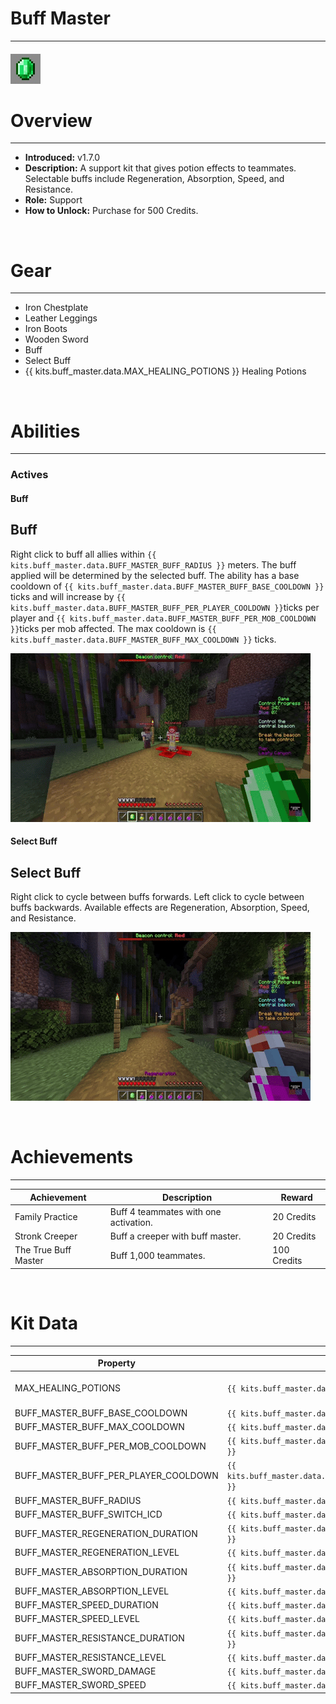 
# Buff Master

***

#### ![buff-master-icon](../assets/icons/buff-master-icon.jpg)

# Overview
***
- **Introduced:** v1.7.0
- **Description:** A support kit that gives potion effects to teammates. Selectable buffs include Regeneration, Absorption, Speed, and Resistance.
- **Role:** Support
- **How to Unlock:** Purchase for 500 Credits.

<br />  

# Gear
***
- Iron Chestplate
- Leather Leggings
- Iron Boots
- Wooden Sword
- Buff
- Select Buff
- {{ kits.buff_master.data.MAX_HEALING_POTIONS }} Healing Potions

<br />  

# Abilities
***
### Actives
<!-- tabs:start -->
#### **Buff**
## Buff
Right click to buff all allies within `{{ kits.buff_master.data.BUFF_MASTER_BUFF_RADIUS }}` meters. The buff applied will be determined by the selected buff. The ability has a base cooldown of `{{ kits.buff_master.data.BUFF_MASTER_BUFF_BASE_COOLDOWN }}` ticks and will increase by `{{ kits.buff_master.data.BUFF_MASTER_BUFF_PER_PLAYER_COOLDOWN }}`ticks per player and `{{ kits.buff_master.data.BUFF_MASTER_BUFF_PER_MOB_COOLDOWN }}`ticks per mob affected. The max cooldown is `{{ kits.buff_master.data.BUFF_MASTER_BUFF_MAX_COOLDOWN }}` ticks.

![Buff Master - Buff](../assets/kits/buff_master/Buff%20Master%20-%20Buff.gif)

#### **Select Buff**
## Select Buff
Right click to cycle between buffs forwards. Left click to cycle between buffs backwards. Available effects are Regeneration, Absorption, Speed, and Resistance.

![Buff Master - Select Buff](../assets/kits/buff_master/Buff%20Master%20-%20Select%20Effect.gif)

<!-- tabs:end -->
<br /> 

# Achievements
***

| Achievement | Description | Reward |
| ----------- | ----------- | ------ |
| Family Practice | Buff 4 teammates with one activation. | 20 Credits |
| Stronk Creeper | Buff a creeper with buff master. | 20 Credits |
| The True Buff Master | Buff 1,000 teammates. | 100 Credits |

<br />  

# Kit Data
***

| Property | Value | Description |
|----------|-------|-------------|
| MAX_HEALING_POTIONS | `{{ kits.buff_master.data.MAX_HEALING_POTIONS }}`  | {{ kitDataSharedDescriptions.MAX_HEALING_POTIONS }} |
| BUFF_MASTER_BUFF_BASE_COOLDOWN | `{{ kits.buff_master.data.BUFF_MASTER_BUFF_BASE_COOLDOWN }}` | The base cooldown, in ticks, of the Buff ability. |
| BUFF_MASTER_BUFF_MAX_COOLDOWN | `{{ kits.buff_master.data.BUFF_MASTER_BUFF_MAX_COOLDOWN }}` | The max cooldown, in ticks, of the Buff ability. |
| BUFF_MASTER_BUFF_PER_MOB_COOLDOWN | `{{ kits.buff_master.data.BUFF_MASTER_BUFF_PER_MOB_COOLDOWN }}` | The cooldown per mob affected, in ticks, added to the base cooldown. |
| BUFF_MASTER_BUFF_PER_PLAYER_COOLDOWN | `{{ kits.buff_master.data.BUFF_MASTER_BUFF_PER_PLAYER_COOLDOWN }}` | The cooldown per player affected, in ticks, added to the base cooldown. |
| BUFF_MASTER_BUFF_RADIUS | `{{ kits.buff_master.data.BUFF_MASTER_BUFF_RADIUS }}` | The radius of the Buff ability. |
| BUFF_MASTER_BUFF_SWITCH_ICD | `{{ kits.buff_master.data.BUFF_MASTER_BUFF_SWITCH_ICD }}` | The cooldown, in ticks, for switching effects. |
| BUFF_MASTER_REGENERATION_DURATION | `{{ kits.buff_master.data.BUFF_MASTER_REGENERATION_DURATION }}` | The duration of the regeneration effect. |
| BUFF_MASTER_REGENERATION_LEVEL | `{{ kits.buff_master.data.BUFF_MASTER_REGENERATION_LEVEL }}` | The level of the regeneration effect. |
| BUFF_MASTER_ABSORPTION_DURATION | `{{ kits.buff_master.data.BUFF_MASTER_ABSORPTION_DURATION }}` | The duration of the absorption effect. |
| BUFF_MASTER_ABSORPTION_LEVEL | `{{ kits.buff_master.data.BUFF_MASTER_ABSORPTION_LEVEL }}` | The level of the absorption effect.  |
| BUFF_MASTER_SPEED_DURATION | `{{ kits.buff_master.data.BUFF_MASTER_SPEED_DURATION }}` | The duration of the speed effect. |
| BUFF_MASTER_SPEED_LEVEL | `{{ kits.buff_master.data.BUFF_MASTER_SPEED_LEVEL }}` | The level of the speed effect. |
| BUFF_MASTER_RESISTANCE_DURATION | `{{ kits.buff_master.data.BUFF_MASTER_RESISTANCE_DURATION }}` | The duration of the resistance effect. |
| BUFF_MASTER_RESISTANCE_LEVEL | `{{ kits.buff_master.data.BUFF_MASTER_RESISTANCE_LEVEL }}` | The level of the resistance effect. |
| BUFF_MASTER_SWORD_DAMAGE | `{{ kits.buff_master.data.BUFF_MASTER_SWORD_DAMAGE }}` | The base melee damage of the sword. |
| BUFF_MASTER_SWORD_SPEED | `{{ kits.buff_master.data.BUFF_MASTER_SWORD_SPEED }}` | The base melee speed of the sword. |
